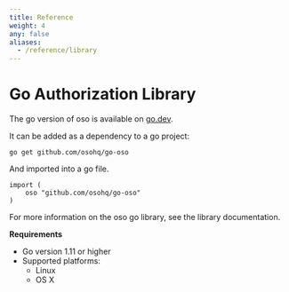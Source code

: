 ```yaml
---
title: Reference
weight: 4
any: false
aliases:
  - /reference/library
---
```

# Go Authorization Library

The go version of oso is available on [go.dev](https://pkg.go.dev/github.com/osohq/go-oso).

It can be added as a dependency to a go project:

```
go get github.com/osohq/go-oso
```

And imported into a go file.

```
import (
    oso "github.com/osohq/go-oso"
)
```

For more information on the oso go library, see the
library documentation.

**Requirements**

* Go version 1.11 or higher
* Supported platforms:
  * Linux
  * OS X
